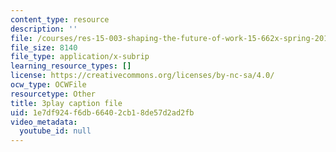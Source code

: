 ```yaml
---
content_type: resource
description: ''
file: /courses/res-15-003-shaping-the-future-of-work-15-662x-spring-2016/1e7df924f6db66402cb18de57d2ad2fb_xDoe1HvHfbM.srt
file_size: 8140
file_type: application/x-subrip
learning_resource_types: []
license: https://creativecommons.org/licenses/by-nc-sa/4.0/
ocw_type: OCWFile
resourcetype: Other
title: 3play caption file
uid: 1e7df924-f6db-6640-2cb1-8de57d2ad2fb
video_metadata:
  youtube_id: null
---
```


